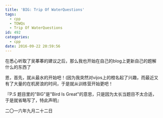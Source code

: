 ```yaml
---
title: 'BIG: Trip Of WaterQuestions'
tags:
  - cpp
  - TOWQs
  - Trip Of WaterQuestions
id: 492
categories:
  - cpp
date: 2016-09-22 20:59:56
---
```


在悉心听取了吴菶菶的建议之后，那么我也开始在自己的blog上更新自己的题解什么的东西了
<!--more-->
恩，首先，就从最水的开始吧！(因为我突然对vijos上的橙名起了兴趣，而最近又有了大量的在机房浪的时间，于是就从训练营开始更吧！

『P.S 题目里的"BIG"是"Bird Is Great"的意思，只是因为太长当题目不太合适，于是就省略写了，特此声明』

二〇一六年九月二十二日

